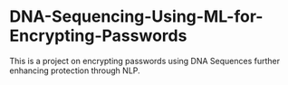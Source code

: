 # DNA-Sequencing-Using-ML-for-Encrypting-Passwords
This is a project on encrypting passwords using DNA Sequences further enhancing protection through NLP.
